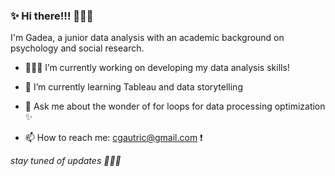 ###  ✨ Hi there!!! 🧙🏻‍♀️ 

I'm Gadea, a junior data analysis with an academic background on psychology and social research.

- 👩🏻‍💻 I’m currently working on developing my data analysis skills!

- 🌱 I’m currently learning Tableau and data storytelling

- 💬 Ask me about the wonder of for loops for data processing optimization ✨

- 📫 How to reach me: cgautric@gmail.com ❗️

*stay tuned of updates 🧚🏻‍♀️*
